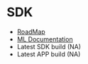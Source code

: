 # SDK

- [RoadMap](RoadMap.md)
- [ML Documentation](ML.md)
- Latest SDK build (NA)
- Latest APP build (NA)